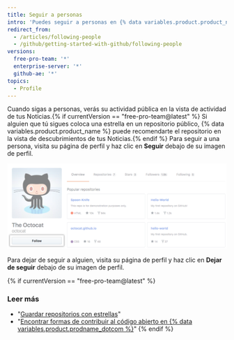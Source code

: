 ```yaml
---
title: Seguir a personas
intro: 'Puedes seguir a personas en {% data variables.product.product_name %} para recibir notificaciones acerca de su actividad{% if currentVersion == "free-pro-team@latest" %} y descubrir proyectos en sus comunidades{% endif %}.'
redirect_from:
  - /articles/following-people
  - /github/getting-started-with-github/following-people
versions:
  free-pro-team: '*'
  enterprise-server: '*'
  github-ae: '*'
topics:
  - Profile
---
```

Cuando sigas a personas, verás su actividad pública en la vista de actividad de tus Noticias.{% if currentVersion == "free-pro-team@latest" %} Si alguien que tú sigues coloca una estrella en un repositorio público, {% data variables.product.product_name %} puede recomendarte el repositorio en la vista de descubrimientos de tus Noticias.{% endif %} Para seguir a una persona, visita su página de perfil y haz clic en **Seguir** debajo de su imagen de perfil.

![Botón Follow user (Seguir usuario)](/assets/images/help/profile/follow-user-button.png)

Para dejar de seguir a alguien, visita su página de perfil y haz clic en **Dejar de seguir** debajo de su imagen de perfil.

{% if currentVersion == "free-pro-team@latest" %}
### Leer más

- "[Guardar repositorios con estrellas](/articles/saving-repositories-with-stars/)"
- "[Encontrar formas de contribuir al código abierto en {% data variables.product.prodname_dotcom %}](/github/getting-started-with-github/finding-ways-to-contribute-to-open-source-on-github)"
{% endif %}
